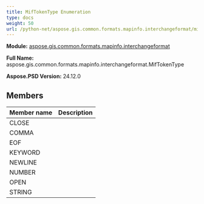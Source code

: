 ```yaml
---
title: MifTokenType Enumeration
type: docs
weight: 50
url: /python-net/aspose.gis.common.formats.mapinfo.interchangeformat/miftokentype/
---
```




**Module:** [aspose.gis.common.formats.mapinfo.interchangeformat](/psd/python-net/aspose.gis.common.formats.mapinfo.interchangeformat/)

**Full Name:** aspose.gis.common.formats.mapinfo.interchangeformat.MifTokenType

**Aspose.PSD Version:** 24.12.0

## **Members**
| **Member name** | **Description** |
| :- | :- |
| CLOSE |  |
| COMMA |  |
| EOF |  |
| KEYWORD |  |
| NEWLINE |  |
| NUMBER |  |
| OPEN |  |
| STRING |  |
